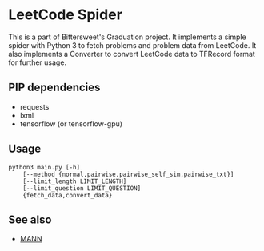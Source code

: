 # LeetCode Spider
This is a part of Bittersweet's Graduation project.
It implements a simple spider with Python 3 to fetch
problems and problem data from LeetCode. It also
implements a Converter to convert LeetCode data
to TFRecord format for further usage.

## PIP dependencies
- requests
- lxml
- tensorflow (or tensorflow-gpu)

## Usage
```
python3 main.py [-h]
    [--method {normal,pairwise,pairwise_self_sim,pairwise_txt}]
    [--limit_length LIMIT_LENGTH]
    [--limit_question LIMIT_QUESTION]
    {fetch_data,convert_data}
```

## See also
- [MANN](https://github.com/zhouziqunzzq/GP-MANN)